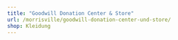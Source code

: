 ```yaml
---
title: "Goodwill Donation Center & Store"
url: /morrisville/goodwill-donation-center-und-store/
shop: Kleidung
---
```

